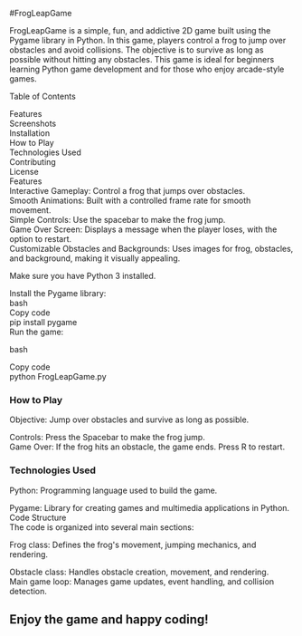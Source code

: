 #FrogLeapGame<div>
FrogLeapGame is a simple, fun, and addictive 2D game built using the Pygame library in Python. In this game, players control a frog to jump over obstacles and avoid collisions. The objective is to survive as long as possible without hitting any obstacles. This game is ideal for beginners learning Python game development and for those who enjoy arcade-style games.<div>

Table of Contents<div>
Features<div>
Screenshots<div>
Installation<div>
How to Play<div>
Technologies Used<div>
Contributing<div>
License<div>
Features<div>
Interactive Gameplay: Control a frog that jumps over obstacles.<div>
Smooth Animations: Built with a controlled frame rate for smooth movement.<div>
Simple Controls: Use the spacebar to make the frog jump.<div>
Game Over Screen: Displays a message when the player loses, with the option to restart.<div>
Customizable Obstacles and Backgrounds: Uses images for frog, obstacles, and background, making it visually appealing.<div>

Make sure you have Python 3 installed.<div>
Install the Pygame library:<div>
bash<div>
Copy code<div>
pip install pygame<div>
Run the game:<div>

bash<div>
Copy code<div>
python FrogLeapGame.py<div>
### How to Play<div>
Objective: Jump over obstacles and survive as long as possible.<div>
Controls: Press the Spacebar to make the frog jump.<div>
Game Over: If the frog hits an obstacle, the game ends. Press R to restart.<div>
### Technologies Used<div>
Python: Programming language used to build the game.<div>
Pygame: Library for creating games and multimedia applications in Python.<div>
Code Structure<div>
The code is organized into several main sections:<div>

Frog class:  Defines the frog's movement, jumping mechanics, and rendering.<div>
Obstacle class: Handles obstacle creation, movement, and rendering.<div>
Main game loop: Manages game updates, event handling, and collision detection.<div>

## Enjoy the game and happy coding!
